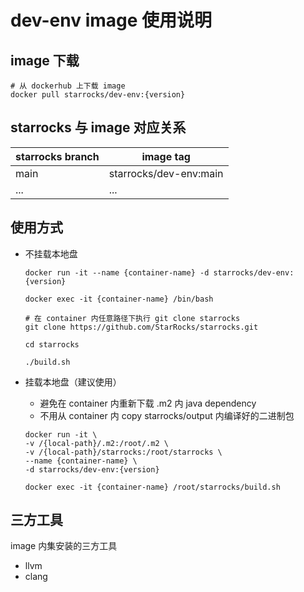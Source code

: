 # dev-env image 使用说明

## image 下载

```shell
# 从 dockerhub 上下载 image
docker pull starrocks/dev-env:{version}
```

## starrocks 与 image 对应关系

| starrocks branch | image tag              |
| ---------------- | ---------------------- |
| main             | starrocks/dev-env:main |
| ...              | ...                    |

## 使用方式

- 不挂载本地盘

  ```shell
  docker run -it --name {container-name} -d starrocks/dev-env:{version}
  
  docker exec -it {container-name} /bin/bash
  
  # 在 container 内任意路径下执行 git clone starrocks
  git clone https://github.com/StarRocks/starrocks.git
  
  cd starrocks
  
  ./build.sh
  ```

- 挂载本地盘（建议使用）

  - 避免在 container 内重新下载 .m2 内 java dependency
  - 不用从 container 内 copy starrocks/output 内编译好的二进制包
  
  ```shell
  docker run -it \
  -v /{local-path}/.m2:/root/.m2 \
  -v /{local-path}/starrocks:/root/starrocks \
  --name {container-name} \
  -d starrocks/dev-env:{version}
  
  docker exec -it {container-name} /root/starrocks/build.sh
  ```

## 三方工具

image 内集安装的三方工具

- llvm
- clang
